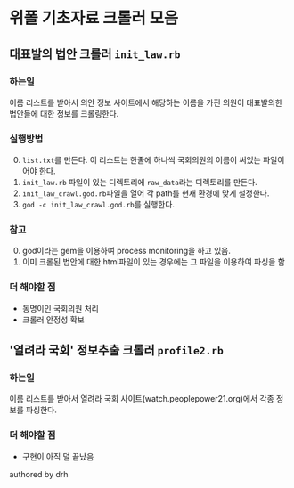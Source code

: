 위폴 기초자료 크롤러 모음
=========================

대표발의 법안 크롤러 `init_law.rb`
---------------------------------

### 하는일
이름 리스트를 받아서 의안 정보 사이트에서 해당하는 이름을 가진 의원이 대표발의한 법안들에 대한 정보를 크롤링한다.

### 실행방법
0. `list.txt`를 만든다. 이 리스트는 한줄에 하나씩 국회의원의 이름이 써있는 파일이어야 한다.
1. `init_law.rb` 파일이 있는 디렉토리에 `raw_data`라는 디렉토리를 만든다.
2. `init_law_crawl.god.rb`파일을 열어 각 path를 현재 환경에 맞게 설정한다.
3. `god -c init_law_crawl.god.rb`를 실행한다.

### 참고
0. god이라는 gem을 이용하여 process monitoring을 하고 있음.
1. 이미 크롤된 법안에 대한 html파일이 있는 경우에는 그 파일을 이용하여 파싱을 함

### 더 해야할 점
- 동명이인 국회의원 처리
- 크롤러 안정성 확보

'열려라 국회' 정보추출 크롤러 `profile2.rb`
-------------------------------------------

### 하는일
이름 리스트를 받아서 열려라 국회 사이트(watch.peoplepower21.org)에서 각종 정보를 파싱한다.

### 더 해야할 점
- 구현이 아직 덜 끝났음

authored by drh
